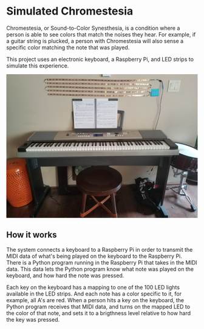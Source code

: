 # Simulated Chromestesia

Chromestesia, or Sound-to-Color Synesthesia, is a condition where a person is able to see colors that match the noises they hear. For example, if a guitar string is plucked, a person with Chromestesia will also sense a specific color matching the note that was played.

This project uses an electronic keyboard, a Raspberry Pi, and LED strips to simulate this experience.

![Keyboard with LED strips on wall](images/piano_and_lights.jpg)

## How it works

The system connects a keyboard to a Raspberry Pi in order to transmit the MIDI data of what's being played on the keyboard to the Raspberry Pi. There is a Python program running in the Raspberry Pi that takes in the MIDI data. This data lets the Python program know what note was played on the keyboard, and how hard the note was pressed.

Each key on the keyboard has a mapping to one of the 100 LED lights available in the LED strips. And each note has a color specific to it, for example, all A's are red. When a person hits a key on the keyboard, the Python program receives that MIDI data, and turns on the mapped LED to the color of that note, and sets it to a brigthness level relative to how hard the key was pressed.
